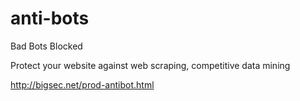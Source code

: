 anti-bots
=========

Bad Bots Blocked


Protect your website against web scraping, competitive data mining


http://bigsec.net/prod-antibot.html
